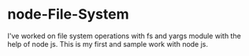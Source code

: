 # node-File-System
I've  worked on file system operations with fs and yargs module with the help of node js. This is my first and sample work with node js.
